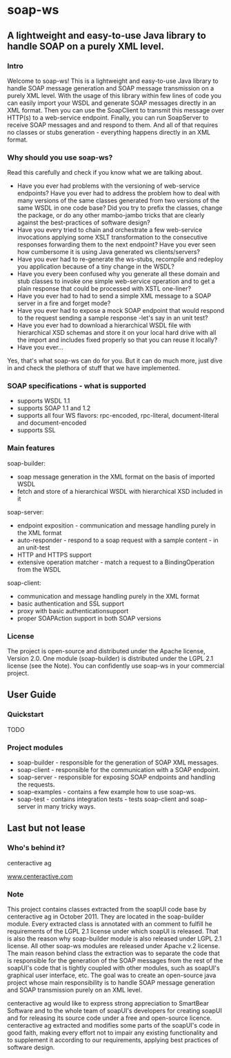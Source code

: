 # soap-ws

## A lightweight and easy-to-use Java library to handle SOAP on a purely XML level.

### Intro
Welcome to soap-ws! This is a lightweight and easy-to-use Java library to handle SOAP message generation and SOAP message transmission on a purely XML level. With the usage of this library
within few lines of code you can easily import your WSDL and generate SOAP messages directly in an XML format. 
Then you can use the SoapClient to transmit this message over HTTP(s) to a web-service endpoint. 
Finally, you can run SoapServer to receive SOAP messages and and respond to them. 
And all of that requires no classes or stubs generation - everything happens directly in an XML format.


### Why should you use soap-ws?
Read this carefully and check if you know what we are talking about.

* Have you ever had problems with the versioning of web-service endpoints? Have you ever had to address the problem how to deal with many versions of the same classes generated from two versions of the same WSDL in one code base? Did you try to prefix the classes, change the package, or do any other mambo-jambo tricks that are clearly against the best-practices of software design?
* Have you every tried to chain and orchestrate a few web-service invocations applying some XSLT transformation to the consecutive responses forwarding them to the next endpoint? Have you ever seen how cumbersome it is using Java generated ws clients/servers?
* Have you ever had to re-generate the ws-stubs, recompile and redeploy you application because of a tiny change in the WSDL?
* Have you every been confused why you generate all these domain and stub classes to invoke one simple web-service operation and to get a plain response that could be processed with XSTL one-liner?
* Have you ever had to had to send a simple XML message to a SOAP server in a fire and forget mode?
* Have you ever had to expose a mock SOAP endpoint that would respond to the request sending a sample response -let's say in an unit test?
* Have you ever had to download a hierarchical WSDL file with hierarchical XSD schemas and store it on your local hard drive with all the import and includes fixed properly so that you can reuse it locally?
* Have you ever…

Yes, that's what soap-ws can do for you. But it can do much more, just dive in and check the plethora of stuff that we have implemented.

### SOAP specifications - what is supported
* supports WSDL 1.1
* supports SOAP 1.1 and 1.2
* supports all four WS flavors: rpc-encoded, rpc-literal, document-literal and document-encoded
* supports SSL

### Main features

soap-builder:

* soap message generation in the XML format on the basis of imported WSDL 
* fetch and store of a hierarchical WSDL with hierarchical XSD included in it

soap-server:

* endpoint exposition - communication and message handling purely in the XML format
* auto-responder - respond to a soap request with a sample content - in an unit-test
* HTTP and HTTPS support
* extensive operation matcher - match a request to a BindingOperation from the WSDL

soap-client:

* communication and message handling purely in the XML format
* basic authentication and SSL support
* proxy with basic authenticationsupport
* proper SOAPAction support in both SOAP versions

### License
The project is open-source and distributed under the Apache license, Version 2.0.
One module (soap-builder) is distributed under the LGPL 2.1 license (see the Note).
You can confidently use soap-ws in your commercial project.



## User Guide

### Quickstart
TODO


### Project modules
* soap-builder - responsible for the generation of SOAP XML messages.
* soap-client - responsible for the communication with a SOAP endpoint.
* soap-server - responsible for exposing SOAP endpoints and handling the requests.
* soap-examples - contains a few example how to use soap-ws.
* soap-test - contains integration tests - tests soap-client and soap-server in many tricky ways.


## Last but not lease

### Who's behind it?
centeractive ag

www.centeractive.com

### Note
This project contains classes extracted from the soapUI code base by centeractive ag
in October 2011. They are located in the soap-builder module. Every extracted class is
annotated with an comment to fulfill he requirements of the LGPL 2.1 license under
which soapUI is released. That is also the reason why soap-builder module is also
released under LGPL 2.1 license. All other soap-ws modules are released under Apache
v.2 license. The main reason behind class the extraction was to separate the code that
is responsible for the generation of the SOAP messages from the rest of the soapUI's
code that is tightly coupled with other modules, such as soapUI's graphical user
interface, etc. The goal was to create an open-source java project whose main
responsibility is to handle SOAP message generation and SOAP transmission purely on
an XML level.

centeractive ag would like to express strong appreciation to SmartBear Software and
to the whole team of soapUI's developers for creating soapUI and for releasing its
source code under a free and open-source licence. centeractive ag extracted and
modifies some parts of the soapUI's code in good faith, making every effort not
to impair any existing functionality and to supplement it according to our
requirements, applying best practices of software design.